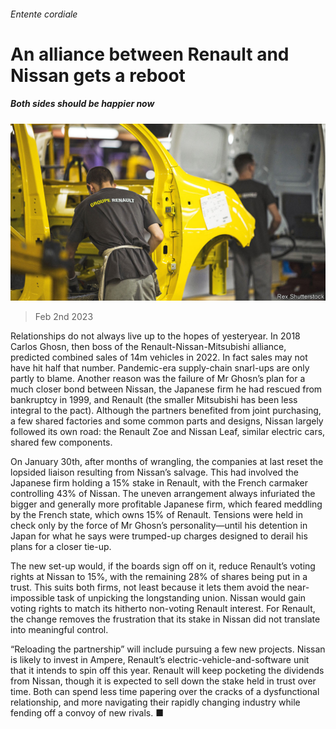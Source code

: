 ###### Entente cordiale

# An alliance between Renault and Nissan gets a reboot 

##### Both sides should be happier now 

![image](images/20230204_WBP001.jpg) 

> Feb 2nd 2023 

Relationships do not always live up to the hopes of yesteryear. In 2018 Carlos Ghosn, then boss of the Renault-Nissan-Mitsubishi alliance, predicted combined sales of 14m vehicles in 2022. In fact sales may not have hit half that number. Pandemic-era supply-chain snarl-ups are only partly to blame. Another reason was the failure of Mr Ghosn’s plan for a much closer bond between Nissan, the Japanese firm he had rescued from bankruptcy in 1999, and Renault (the smaller Mitsubishi has been less integral to the pact). Although the partners benefited from joint purchasing, a few shared factories and some common parts and designs, Nissan largely followed its own road: the Renault Zoe and Nissan Leaf, similar electric cars, shared few components. 

On January 30th, after months of wrangling, the companies at last reset the lopsided liaison resulting from Nissan’s salvage. This had involved the Japanese firm holding a 15% stake in Renault, with the French carmaker controlling 43% of Nissan. The uneven arrangement always infuriated the bigger and generally more profitable Japanese firm, which feared meddling by the French state, which owns 15% of Renault. Tensions were held in check only by the force of Mr Ghosn’s personality—until his detention in Japan for what he says were trumped-up charges designed to derail his plans for a closer tie-up. 

The new set-up would, if the boards sign off on it, reduce Renault’s voting rights at Nissan to 15%, with the remaining 28% of shares being put in a trust. This suits both firms, not least because it lets them avoid the near-impossible task of unpicking the longstanding union. Nissan would gain voting rights to match its hitherto non-voting Renault interest. For Renault, the change removes the frustration that its stake in Nissan did not translate into meaningful control. 

“Reloading the partnership” will include pursuing a few new projects. Nissan is likely to invest in Ampere, Renault’s electric-vehicle-and-software unit that it intends to spin off this year. Renault will keep pocketing the dividends from Nissan, though it is expected to sell down the stake held in trust over time. Both can spend less time papering over the cracks of a dysfunctional relationship, and more navigating their rapidly changing industry while fending off a convoy of new rivals. ■


